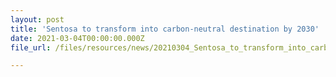 ```yaml
---
layout: post
title: 'Sentosa to transform into carbon-neutral destination by 2030'
date: 2021-03-04T00:00:00.000Z
file_url: /files/resources/news/20210304_Sentosa_to_transform_into_carbon-neutral_destination_by_2030.pdf

---
```


